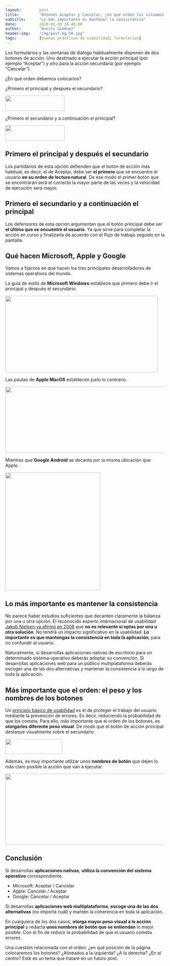```yaml
---
layout:        post
title:         "Botones Aceptar y Cancelar, ¿en qué orden los situamos?"
subtitle:      "Lo más importante es mantener la consistencia"
date:          2020-02-20 16:40:00
author:        "Aunitz Giménez"
header-img:    "img/post-bg-50.jpg"
tags:          [buenas prácticas de usabilidad, formularios]
---
```


<p>Los formularios y las ventanas de diálogo habitualmente disponen de dos botones de acción. Uno destinado a ejecutar la acción principal (por ejemplo “Aceptar”) y otro para la acción secundaria (por ejemplo “Cancelar”).</p>

<p>¿En qué orden debemos colocarlos?</p>

<p>¿Primero el principal y después el secundario?</p>

<p><img src="{{ site.baseurl }}/img/botones-aceptar-cancelar-orden-01.png" loading="lazy" alt="" width="187" height="49"></p>

<p>¿Primero el secundario y a continuación el principal?</p>

<p><img src="{{ site.baseurl }}/img/botones-aceptar-cancelar-orden-02.png" loading="lazy" alt="" width="188" height="49"></p>

<h2>Primero el principal y después el secundario</h2>

<p>Los partidarios de esta opción defienden que el botón de acción más habitual, es decir, el de Aceptar, debe ser <strong>el primero</strong> que se encuentre el usuario <strong>en su orden de lectura natural</strong>. De ese modo el primer botón que se encontrarán será el correcto la mayor parte de las veces y la velocidad de ejecución será mayor.</p>

<h2>Primero el secundario y a continuación el principal</h2>

<p>Los defensores de esta opción argumentan que el botón principal debe ser <strong>el último que se encuentre el usuario</strong>. Ya que sirve para completar la acción en curso y finalizarla de acuerdo con el flujo de trabajo seguido en la pantalla.</p>

<h2>Qué hacen Microsoft, Apple y Google</h2>

<p>Vamos a fijarnos en qué hacen los tres principales desarrolladores de sistemas operativos del mundo.</p>

<p>La guía de estilo de <strong>Microsoft Windows</strong> establece que primero debe ir el principal y después el secundario.</p>

<p><img src="{{ site.baseurl }}/img/botones-aceptar-cancelar-orden-03.png" loading="lazy" alt="" width="482" height="242"></p>

<p>Las pautas de <strong>Apple MacOS</strong> establecen justo lo contrario.</p>

<p><img src="{{ site.baseurl }}/img/botones-aceptar-cancelar-orden-04.png" loading="lazy" alt="" width="537" height="209"></p>

<p>Mientras que <strong>Google Android</strong> se decanta por la misma ubicación que Apple.</p>

<p><img src="{{ site.baseurl }}/img/botones-aceptar-cancelar-orden-05.png" loading="lazy" alt="" width="300" height="372"></p>

<h2>Lo más importante es mantener la consistencia</h2>

<p>No parece haber estudios suficientes que decanten claramente la balanza por una u otra opción. El reconocido experto internacional de usabilidad <a href="https://www.nngroup.com/articles/ok-cancel-or-cancel-ok/" target="_blank" rel="noopener noreferrer">Jakob Nielsen ya afirmó en 2008</a> que <strong>no es relevante si optas por una u otra solución</strong>. No tendrá un impacto significativo en la usabilidad. <strong>Lo importante es que mantengas la consistencia en toda la aplicación</strong>, para no confundir al usuario.</p>

<p>Naturalmente, si desarrollas aplicaciones nativas de escritorio para un determinado sistema operativo deberás adoptar su convención. Si desarrollas aplicaciones web para un público multiplataforma deberás escoger una de las dos alternativas y mantener la consistencia a lo largo de toda la aplicación.</p>

<h2>Más importante que el orden: el peso y los nombres de los botones</h2>

<p>Un <a href="{{ site.baseurl }}{% post_url 2017-01-18-principios-usabilidad %}">principio básico de usabilidad</a> es el de proteger el trabajo del usuario mediante la prevención de errores. Es decir, reduciendo la probabilidad de que los cometa. Para ello, más importante que el orden de los botones, es <strong>otorgarles diferente peso visual</strong>. De modo que el botón de acción principal destaque visualmente sobre el secundario.</p>

<p><img src="{{ site.baseurl }}/img/botones-aceptar-cancelar-orden-06.png" loading="lazy" alt="" width="180" height="48"></p>

<p>Además, es muy importante utilizar unos <strong>nombres de botón</strong> que dejen lo más claro posible la acción que van a ejecutar.</p>

<p><img src="{{ site.baseurl }}/img/botones-aceptar-cancelar-orden-07.png" loading="lazy" alt="" width="517" height="225"></p>

<h2>Conclusión</h2>

<p>Si desarrollas <strong>aplicaciones nativas</strong>, <strong>utiliza la convención del sistema operativo</strong> correspondiente.</p>

<ul>
    <li>Microsoft: Aceptar / Cancelar</li>
    <li>Apple: Cancelar / Aceptar</li>
    <li>Google: Cancelar / Aceptar</li>
</ul>

<p>Si desarrollas <strong>aplicaciones web multiplataforma</strong>, <strong>escoge una de las dos alternativas</strong> (no importa cuál) y mantén la coherencia en toda la aplicación.</p>

<p>En cualquiera de los dos casos, <strong>otorga mayor peso visual a la acción principal</strong> y redacta <strong>unos nombres de botón que se entiendan</strong> lo mejor posible. Con el fin de reducir la probabilidad de que el usuario cometa errores.</p>

<p>Una cuestión relacionada con el orden: ¿en qué posición de la página colocaremos los botones? ¿Alineados a la izquierda? ¿A la derecha? ¿En el centro? Este es un tema que trataré en un futuro post.</p>
